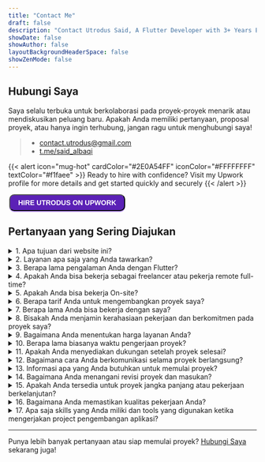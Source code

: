 ```yaml
---
title: "Contact Me"
draft: false
description: "Contact Utrodus Said, A Flutter Developer with 3+ Years Experience"
showDate: false
showAuthor: false
layoutBackgroundHeaderSpace: false
showZenMode: false
---
```



## Hubungi Saya

Saya selalu terbuka untuk berkolaborasi pada proyek-proyek menarik atau mendiskusikan peluang baru. Apakah Anda memiliki pertanyaan, proposal proyek, atau hanya ingin terhubung, jangan ragu untuk menghubungi saya!

> - [contact.utrodus@gmail.com](mailto:contact.utrodus@gmail.com)
> - [t.me/said_albaqi](https://t.me/said_albaqi)

{{< alert icon="mug-hot" cardColor="#2E0A54FF" iconColor="#FFFFFFFF" textColor="#f1faee"  >}}
Ready to hire with confidence? Visit my Upwork profile for more details and get started quickly and securely
{{< /alert >}}
>


<button type="button"
  onclick="window.open('https://www.upwork.com/freelancers/~01da67bb62a6fdc029', '_blank')"
  style="
    text-transform: uppercase;
    font-weight: bold;
    background-color: #5b21b6;
    color: #FFFFFFFF;
    box-shadow: #C3A1FFFF 0 2px 0 0;
    padding: 10px 8px;
    text-align: center;
    text-decoration: none;
    font-size: 14px;
    margin: 4px 2px;
    cursor: pointer;
    border-color: #000000;
    border-radius: 10px;
    transition: background-color .2s;
    display: flex;
    align-items: center;
    padding:0.45rem 1rem;
">
 Hire Utrodus on Upwork
</button>






## Pertanyaan yang Sering Diajukan
<details>
  <summary>1. Apa tujuan dari website ini?</summary>

Website ini adalah tempat di mana saya membagikan insight dan tulisan saya terkait pengembangan perangkat lunak dengan Dart dan Flutter. Selain itu, ini juga merupakan platform untuk memperlihatkan hasil karya saya dalam pengembangan aplikasi, memungkinkan klien dan kolaborator potensial untuk menjelajahi portofolio dan proyek-proyek saya.

</details>

<details>
  <summary>2. Layanan apa saja yang Anda tawarkan?</summary>

Saya mengkhususkan diri dalam mengembangkan aplikasi Flutter berkualitas tinggi untuk platform mobile dan web. Layanan saya mencakup:

- **Pengembangan Aplikasi Kustom**: Mengembangkan aplikasi sesuai kebutuhan bisnis Anda.
- **Pemeliharaan & Dukungan Aplikasi**: Dukungan berkelanjutan untuk memastikan aplikasi Anda berjalan lancar.
- **Optimasi Kinerja**: Meningkatkan kecepatan dan efisiensi aplikasi.
- **Layanan Integrasi**: Menghubungkan aplikasi Anda dengan API dan layanan pihak ketiga.

> Untuk detail lebih lanjut tentang layanan yang saya berikan baca [di sini](/services)
</details>

<details>
  <summary>3. Berapa lama pengalaman Anda dengan Flutter?</summary>

Saya memiliki lebih dari 3 tahun pengalaman bekerja dengan Flutter, di mana saya telah menyelesaikan banyak proyek mulai dari startup hingga perusahaan besar. Keahlian saya meliputi:

- Membangun aplikasi yang responsif dan skalabel.
- Menerapkan solusi manajemen state seperti Provider dan Bloc.
- Mengintegrasikan RESTful API dan layanan Firebase.
- Memastikan kompatibilitas lintas platform untuk iOS, Android, dan Web.

</details>





<details>
  <summary>4. Apakah Anda bisa bekerja sebagai freelancer atau pekerja remote full-time?</summary>

Ya, saya tersedia untuk pekerjaan freelance dan full-time remote. Saya telah bekerja secara remote selama beberapa tahun dan telah berkolaborasi dengan beberapa klien.

</details>

<details>
  <summary>5. Apakah Anda bisa bekerja On-site?</summary>

Mohon Maaf ✌🏻, untuk saat ini saya hanya bersedia untuk bekerja secara remote

</details>

<details>
  <summary>6. Berapa tarif Anda untuk mengembangkan proyek saya?</summary>

Tarif saya tergantung pada kompleksitas dan kebutuhan proyek. Setelah mendiskusikan detail proyek Anda, saya akan memberikan penawaran yang sesuai dengan kebutuhan dan anggaran Anda.


</details>

<details>
  <summary>7. Berapa lama Anda bisa bekerja dengan saya?</summary>

Saya terbuka untuk kolaborasi jangka pendek maupun jangka panjang. Jika Anda membutuhkan proyek cepat atau dukungan berkelanjutan, saya dapat menyesuaikan dengan kebutuhan Anda.

</details>

<details>
  <summary>8. Bisakah Anda menjamin kerahasiaan pekerjaan dan berkomitmen pada proyek saya?</summary>

Ya, saya sangat menjaga kerahasiaan dan dapat menandatangani perjanjian kerahasiaan (NDA) jika diperlukan. Saya sepenuhnya berkomitmen untuk memberikan hasil terbaik bagi proyek Anda.

</details>

<details>
  <summary>9. Bagaimana Anda menentukan harga layanan Anda?</summary>

Harga saya didasarkan pada lingkup dan kompleksitas proyek. Faktor-faktor yang memengaruhi termasuk:

- **Ukuran Proyek**: Proyek yang lebih besar dengan lebih banyak fitur mungkin memerlukan anggaran yang lebih tinggi.
- **Timeline**: Timeline yang dipercepat mungkin akan dikenakan biaya tambahan.
- **Kebutuhan Khusus**: Fitur atau integrasi unik dapat memengaruhi harga.
- **Kebutuhan Pemeliharaan**: Dukungan berkelanjutan dan pembaruan dikenakan biaya terpisah.

Saya memberikan penawaran rinci setelah mendiskusikan kebutuhan proyek Anda untuk memastikan transparansi dan keadilan.

</details>

<details>
  <summary>10. Berapa lama biasanya waktu pengerjaan proyek?</summary>

Timeline proyek bervariasi tergantung pada kompleksitas dan lingkupnya. Pengembangan aplikasi Flutter biasanya memakan waktu:

- **Aplikasi Sederhana**: 4-6 minggu
- **Aplikasi dengan Kompleksitas Sedang**: 8-12 minggu
- **Aplikasi Kompleks**: 16+ minggu

Saya selalu berusaha untuk mengirimkan pekerjaan berkualitas dalam waktu yang disepakati dan memberi tahu Anda tentang kemajuan proyek.

</details>

<details>
  <summary>11. Apakah Anda menyediakan dukungan setelah proyek selesai?</summary>

Ya, saya menawarkan layanan dukungan dan pemeliharaan pasca peluncuran untuk memastikan aplikasi Anda tetap diperbarui dan berjalan dengan lancar. Layanan ini mencakup:

- **Perbaikan Bug**: Menangani masalah yang muncul setelah peluncuran.
- **Pembaruan**: Menerapkan fitur baru atau peningkatan berdasarkan masukan Anda.
- **Pemantauan Kinerja**: Memastikan kinerja aplikasi optimal dari waktu ke waktu.

Paket dukungan dapat disesuaikan sesuai kebutuhan Anda.

</details>

<details>
  <summary>12. Bagaimana cara Anda berkomunikasi selama proyek berlangsung?</summary>

Komunikasi yang efektif adalah kunci keberhasilan proyek. Saya menggunakan saluran berikut untuk tetap terhubung:

- **Email**: Untuk pembaruan rinci dan dokumentasi.
- **Aplikasi Pesan**: Seperti Slack atau WhatsApp untuk pertanyaan dan pembaruan cepat.
- **Panggilan Video**: Rapat rutin melalui Zoom atau Google Meet untuk membahas kemajuan dan menyelesaikan masalah.
- **Alat Manajemen Proyek**: Seperti Trello atau Jira untuk melacak tugas dan pencapaian.

Saya berkomitmen untuk menjaga Anda selalu terinformasi dan terlibat sepanjang proses pengembangan.

</details>

<details>
  <summary>13. Informasi apa yang Anda butuhkan untuk memulai proyek?</summary>

Untuk memulai proyek, biasanya saya membutuhkan:

- **Ringkasan Proyek**: Gambaran umum tentang ide dan tujuan aplikasi Anda.
- **Aset Desain**: Wireframe, mockup, atau materi desain yang sudah ada.
- **Persyaratan Fungsional**: Fitur dan fungsionalitas yang Anda harapkan.
- **Dokumentasi API**: Jika aplikasi Anda perlu terintegrasi dengan layanan eksternal.
- **Timeline & Anggaran**: Timeline proyek yang Anda inginkan dan batasan anggaran.

Memberikan informasi yang lengkap di awal akan membantu dalam memberikan proposal yang lebih akurat dan proses pengembangan yang lebih efisien.

</details>

<details>
  <summary>14. Bagaimana Anda menangani revisi proyek dan masukan?</summary>

Saya menanggapi masukan secara teratur untuk memastikan proyek sesuai dengan visi Anda. Prosesnya meliputi:

- **Fase Review**: Titik-titik yang dijadwalkan dalam proyek untuk meninjau kemajuan dan memberikan masukan.
- **Revisi**: Menerapkan perubahan berdasarkan masukan Anda dalam lingkup yang disepakati.
- **Fleksibilitas**: Menyesuaikan perubahan yang wajar untuk meningkatkan hasil proyek.

Masukan yang jelas dan konstruktif membantu mencapai hasil terbaik.

</details>

<details>
  <summary>15. Apakah Anda tersedia untuk proyek jangka panjang atau pekerjaan berkelanjutan?</summary>

Tentu! Saya terbuka untuk kolaborasi jangka pendek maupun jangka panjang. Apakah Anda membutuhkan satu aplikasi atau dukungan berkelanjutan untuk beberapa proyek, saya dapat menyesuaikan kebutuhan Anda dan melakukan skala yang diperlukan.

</details>

<details>
  <summary>16. Bagaimana Anda memastikan kualitas pekerjaan Anda?</summary>

Kualitas adalah prioritas utama. Saya menjaminnya melalui:

- **Review Kode**: Meninjau kode secara berkala untuk memastikan praktik terbaik dan efisiensi.
- **Pengujian**: Pengujian menyeluruh, termasuk unit test, integration test, dan user acceptance testing.
- **Pembelajaran Berkelanjutan**: Terus memperbarui diri dengan update terbaru dari Flutter dan standar industri.
- **Masukan Klien**: Mengintegrasikan masukan Anda untuk memperbaiki dan menyempurnakan aplikasi.

Tujuan saya adalah mengirimkan aplikasi yang tangguh, handal, dan ramah pengguna yang melampaui ekspektasi Anda.

</details>

<details>
  <summary>17. Apa saja skills yang Anda miliki dan tools yang digunakan ketika mengerjakan project pengembangan aplikasi?</summary>

**Skills:**

- **Proficient (Mahir):** `Dart, Flutter, State Management (BLoC, Provider, GetX, setState, Inherited Widget), Stacked Framework, Architecture Patterns (Clean Architecture, MVVM, BLoC Pattern), Design Pattern, Clean Code, RESTful API Integration, Responsive Design, Flutter Animation, Flutter Dev Tools, Firebase, Unit Testing, Widget Testing, Git, Github, Cross-platform app development, Flutter Flow.`
- **Familiar (Terbiasa):** `Integration Testing, Continuous Integration, Continuous Deployment, Research and Development, Technical Documentation, Java, Python, Fast API, Agile Development, Project Management (Jira, Trello).`

**Tools:**

- `Visual Studio Code`: Digunakan untuk menulis dan mengembangkan kode aplikasi.
- `Android Studio`: Untuk pengembangan aplikasi Android, debugging, dan emulasi.
- `Xcode`: Untuk pengembangan dan pengujian aplikasi iOS.
- `Flutter Flow`: Alat desain dan pengembangan visual untuk aplikasi Flutter.
- `Figma`: Digunakan untuk membuat desain UI/UX dan prototyping.
- `Google Chrome`: Browser utama untuk pengujian aplikasi web.
- `Firebase Console`: Untuk integrasi backend, autentikasi, dan database.
- `Postman`: Alat untuk menguji dan mengelola API yang terintegrasi dalam aplikasi.
- `GitHub`: Platform untuk menyimpan, mengelola versi, dan berkolaborasi dalam pengembangan kode.
- `Trello dan Jira`: Alat manajemen proyek untuk melacak tugas dan kemajuan proyek.
- `Slack dan Zoom`: Digunakan untuk komunikasi dan rapat dengan klien atau tim.
  
</details>


---

Punya lebih banyak pertanyaan atau siap memulai proyek? [Hubungi Saya](#get-in-touch) sekarang juga!




